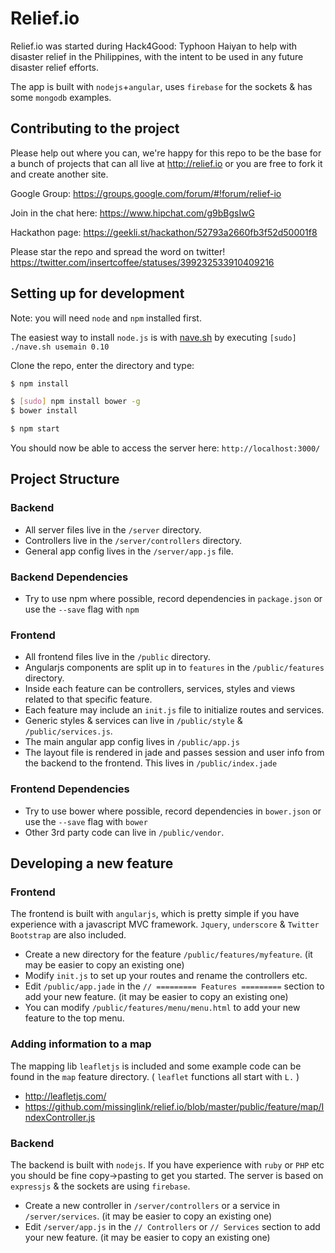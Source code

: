 Relief.io
==========================

Relief.io was started during Hack4Good: Typhoon Haiyan to help with disaster relief in the Philippines, with the intent to be used in any future disaster relief efforts.

The app is built with `nodejs`+`angular`, uses `firebase` for the sockets & has some `mongodb` examples.

## Contributing to the project

Please help out where you can, we're happy for this repo to be the base for a bunch of projects that can all live at http://relief.io or you are free to fork it and create another site.

Google Group: https://groups.google.com/forum/#!forum/relief-io

Join in the chat here: https://www.hipchat.com/g9bBgsIwG

Hackathon page: https://geekli.st/hackathon/52793a2660fb3f52d50001f8

Please star the repo and spread the word on twitter!
https://twitter.com/insertcoffee/statuses/399232533910409216

## Setting up for development

Note: you will need `node` and `npm` installed first.

The easiest way to install `node.js` is with [nave.sh](https://github.com/isaacs/nave) by executing `[sudo] ./nave.sh usemain 0.10`

Clone the repo, enter the directory and type:

```bash
$ npm install

$ [sudo] npm install bower -g
$ bower install

$ npm start
```

You should now be able to access the server here: `http://localhost:3000/`

## Project Structure

### Backend

- All server files live in the `/server` directory.
- Controllers live in the `/server/controllers` directory.
- General app config lives in the `/server/app.js` file.

### Backend Dependencies

- Try to use npm where possible, record dependencies in `package.json` or use the `--save` flag with `npm`

### Frontend

- All frontend files live in the `/public` directory.
- Angularjs components are split up in to `features` in the `/public/features` directory.
- Inside each feature can be controllers, services, styles and views related to that specific feature.
- Each feature may include an `init.js` file to initialize routes and services.
- Generic styles & services can live in `/public/style` & `/public/services.js`.
- The main angular app config lives in `/public/app.js`
- The layout file is rendered in jade and passes session and user info from the backend to the frontend. This lives in `/public/index.jade`

### Frontend Dependencies

- Try to use bower where possible, record dependencies in `bower.json` or use the `--save` flag with `bower`
- Other 3rd party code can live in `/public/vendor`.

## Developing a new feature

### Frontend

The frontend is built with `angularjs`, which is pretty simple if you have experience with a javascript MVC framework. `Jquery`, `underscore` & `Twitter Bootstrap` are also included.

- Create a new directory for the feature `/public/features/myfeature`. (it may be easier to copy an existing one)
- Modify `init.js` to set up your routes and rename the controllers etc.
- Edit `/public/app.jade` in the `// ========= Features =========` section to add your new feature. (it may be easier to copy an existing one)
- You can modify `/public/features/menu/menu.html` to add your new feature to the top menu.

### Adding information to a map

The mapping lib `leafletjs` is included and some example code can be found in the `map` feature directory. ( `leaflet` functions all start with `L.` )

- http://leafletjs.com/
- https://github.com/missinglink/relief.io/blob/master/public/feature/map/IndexController.js

### Backend

The backend is built with `nodejs`. If you have experience with `ruby` or `PHP` etc you should be fine copy->pasting to get you started. The server is based on `expressjs` & the sockets are using `firebase`.

- Create a new controller in `/server/controllers` or a service in `/server/services`. (it may be easier to copy an existing one)
- Edit `/server/app.js` in the `// Controllers` or `// Services` section to add your new feature. (it may be easier to copy an existing one)